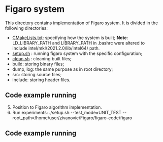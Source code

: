 Figaro system
==================

This directory contains implementation of Figaro system.
It is divided in the following directories:
- [CMakeLists.txt](CMakeLists.txt): specifying how the system is built; **Note**: LD_LIBRARY_PATH and LIBRARY_PATH in .bashrc were altered to include intel/mkl/2021.2.0/lib/intel64/ path.
- [setup.sh](setup.sh) : running figaro system with the specific configuration;
- [clean.sh](clean.sh) : cleaning built files;
- build: storing binary files;
- dump, log: the same purpose as in root directory;
- src: storing source files;
- include: storing header files.

## Code example running
5. Position to Figaro algorithm implementation.
6. Run experiments: ./setup.sh --test_mode=UNIT_TEST --root_path=/home/user/zivanovic/Figaro/figaro-code/figaro
## Code example running